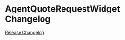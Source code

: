 # AgentQuoteRequestWidget Changelog

[Release Changelog](https://github.com/spryker-shop/agent-quote-request-widget/releases)
